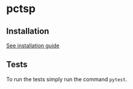 # pctsp

## Installation

[See installation guide](docs/installation.md)

## Tests

To run the tests simply run the command `pytest`.
